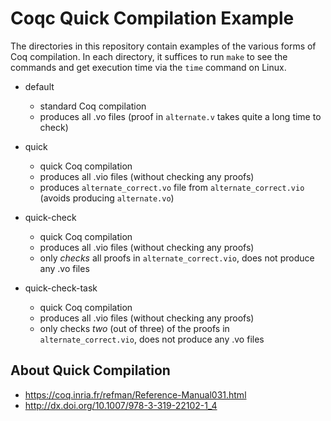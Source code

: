 Coqc Quick Compilation Example
==============================

The directories in this repository contain examples of the various forms of Coq compilation. In each directory, it suffices to run `make` to see the commands and get execution time via the `time` command on Linux.

- default
  * standard Coq compilation
  * produces all .vo files (proof in `alternate.v` takes quite a long time to check)

- quick
  * quick Coq compilation
  * produces all .vio files (without checking any proofs)
  * produces `alternate_correct.vo` file from `alternate_correct.vio` (avoids producing `alternate.vo`)

- quick-check
  * quick Coq compilation
  * produces all .vio files (without checking any proofs)
  * only *checks* all proofs in `alternate_correct.vio`, does not produce any .vo files

- quick-check-task
  * quick Coq compilation
  * produces all .vio files (without checking any proofs)
  * only checks *two* (out of three) of the proofs in `alternate_correct.vio`, does not produce any .vo files

About Quick Compilation
-----------------------

* https://coq.inria.fr/refman/Reference-Manual031.html
* http://dx.doi.org/10.1007/978-3-319-22102-1_4

